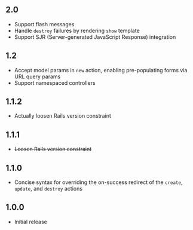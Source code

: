 ## 2.0

* Support flash messages
* Handle `destroy` failures by rendering `show` template
* Support SJR (Server-generated JavaScript Response) integration


## 1.2

* Accept model params in `new` action, enabling pre-populating forms via
  URL query params
* Support namespaced controllers


## 1.1.2

* Actually loosen Rails version constraint


## 1.1.1

* ~~Loosen Rails version constraint~~


## 1.1.0

* Concise syntax for overriding the on-success redirect of the `create`,
  `update`, and `destroy` actions


## 1.0.0

* Initial release
